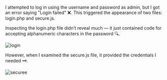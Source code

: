 I attempted to log in using the username and password as admin, but I got an error saying "Login failed" ❌. 
This triggered the appearance of two files: login.php and secure.js.

Inspecting the login.php file didn’t reveal much — it just contained code for accepting alphanumeric characters in the password 🔍.

![login](https://github.com/user-attachments/assets/005f6bdf-035f-4009-bd78-6402e8b246ae)

However, when I examined the secure.js file, it provided the credentials I needed 🗝️.

![securee](https://github.com/user-attachments/assets/dcb83141-d6e4-4317-8fbc-2496b5af6643)
